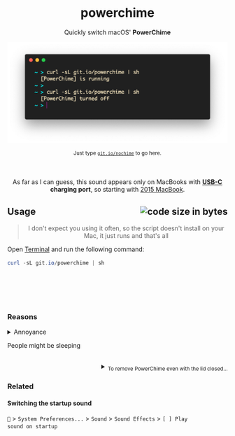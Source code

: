 <h1 align="center">
	powerchime
</h1>
<p align="center">
  Quickly switch macOS' <b>PowerChime</b>
</p>

![Preview](preview.png)

<p align="center">
	<sup>Just type <a href="//git.io/nochime"><code>git.io/nochime</code></a> to go here.</sup>
</p>

<br>

<p align="center">
	As far as I can guess, this sound appears only on MacBooks with <b><a href="//wikipedia.org/wiki/USB-C">USB-C</a> charging port</b>, so starting with <a href="//wikipedia.org/wiki/MacBook_(2015–2019)">2015 MacBook</a>.
<p>

<h2>
	Usage
	<img align="right" alt="code size in bytes" src="https://img.shields.io/github/languages/code-size/artginzburg/powerchime?label=script%20size">
</h2>

<blockquote align="center">
	<p align="center">
		I don't expect you using it often, so the script doesn't install on your Mac, it just runs and that's all
	</p>
</blockquote>

Open [Terminal](//wikipedia.org/wiki/Terminal_(macOS)) and run the following command:

```powershell
curl -sL git.io/powerchime | sh
```

<br><br><br><br>

### Reasons
<details>
  <summary>Annoyance</summary>
  <br>
  The sound of the charging cable being connected is unnecessary and might even be annoying, because you already see battery status right in the Menu Bar.
  
  <br><br>
  > The weird thing is that macOS lets you easily switch, for example, [the startup sound](#switching-the-startup-sound), but not PowerChime.
</details>

People might be sleeping

<br>

<details align="right">
  <summary><sub>To remove PowerChime even with the lid closed...</sub></summary>
<blockquote>
  <br>
  <ol>
    <li>Disable <a href="//wikipedia.org/wiki/System_Integrity_Protection">SIP</a></li>
    <li>Remove the `/System/Library/CoreServices/PowerChime.app/Contents/Resources/connect_power.aif` file</li>
  </ol>
  <p>This may or may not work. Better Google it.</p>
</blockquote>
</details>

### Related

#### Switching the startup sound

<code></code> > <code>System Preferences...</code> > <code>Sound</code> > <code>Sound Effects</code> > <code>[ ] Play sound on startup</code>
